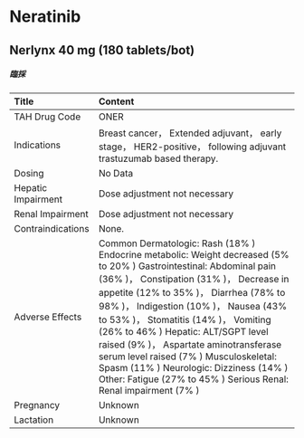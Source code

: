 # Neratinib

## Nerlynx 40 mg (180 tablets/bot)

##### 臨採

| Title              | Content                                                                                                                                                                                                                                                                                                                                                                                                                                                                                                                           |
|:-------------------|:----------------------------------------------------------------------------------------------------------------------------------------------------------------------------------------------------------------------------------------------------------------------------------------------------------------------------------------------------------------------------------------------------------------------------------------------------------------------------------------------------------------------------------|
| TAH Drug Code      | ONER                                                                                                                                                                                                                                                                                                                                                                                                                                                                                                                              |
| Indications        | Breast cancer， Extended adjuvant， early stage， HER2-positive， following adjuvant trastuzumab based therapy.                                                                                                                                                                                                                                                                                                                                                                                                                   |
| Dosing             | No Data                                                                                                                                                                                                                                                                                                                                                                                                                                                                                                                           |
| Hepatic Impairment | Dose adjustment not necessary                                                                                                                                                                                                                                                                                                                                                                                                                                                                                                     |
| Renal Impairment   | Dose adjustment not necessary                                                                                                                                                                                                                                                                                                                                                                                                                                                                                                     |
| Contraindications  | None.                                                                                                                                                                                                                                                                                                                                                                                                                                                                                                                             |
| Adverse Effects    | Common Dermatologic: Rash (18% ) Endocrine metabolic: Weight decreased (5% to 20% ) Gastrointestinal: Abdominal pain (36% )， Constipation (31% )， Decrease in appetite (12% to 35% )， Diarrhea (78% to 98% )， Indigestion (10% )， Nausea (43% to 53% )， Stomatitis (14% )， Vomiting (26% to 46% ) Hepatic: ALT/SGPT level raised (9% )， Aspartate aminotransferase serum level raised (7% ) Musculoskeletal: Spasm (11% ) Neurologic: Dizziness (14% ) Other: Fatigue (27% to 45% ) Serious Renal: Renal impairment (7% ) |
| Pregnancy          | Unknown                                                                                                                                                                                                                                                                                                                                                                                                                                                                                                                           |
| Lactation          | Unknown                                                                                                                                                                                                                                                                                                                                                                                                                                                                                                                           |


